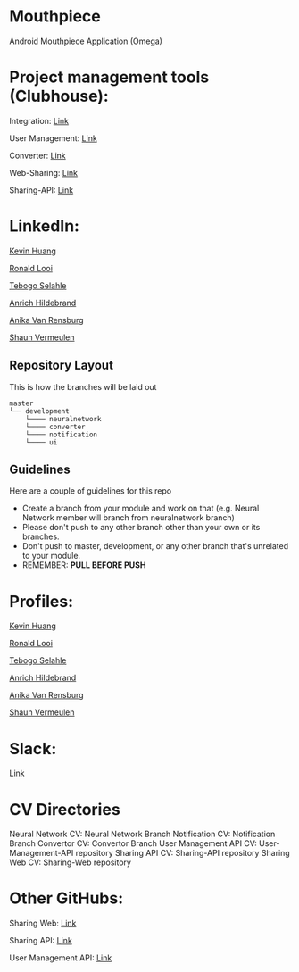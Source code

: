 # Mouthpiece
Android Mouthpiece Application (Omega)

# Project management tools (Clubhouse):

Integration:
[Link](https://app.clubhouse.io/invite-link/5e5ea501-0921-4373-925f-6cef220c9aaf)

User Management:
[Link](https://app.clubhouse.io/invite-link/5e681181-b82c-4197-b3cf-7aaffeb61d16)

Converter:
[Link](https://app.clubhouse.io/invite-link/5e67d027-f0e5-4307-8f82-edb2479c7153)

Web-Sharing:
[Link](https://app.clubhouse.io/invite-link/5e674a86-61ed-4a64-bfa4-73b1720eb82e)

Sharing-API:
[Link](https://app.clubhouse.io/invite-link/5e690707-5704-420c-bebb-4b8cc516ab7b)

 # LinkedIn:

[Kevin Huang](https://www.linkedin.com/in/kevin-huang-295b24189/)

[Ronald Looi](https://www.linkedin.com/in/ronald-looi-297737163/)

[Tebogo Selahle](https://www.linkedin.com/in/tebogo-selahle)

[Anrich Hildebrand](https://anrich96.github.io/)

[Anika Van Rensburg](https://www.linkedin.com/in/anika-van-rensburg-4a47331a9/)

[Shaun Vermeulen](linkedin.com/in/shaun-vermeulen-a617161a4)

## Repository Layout
This is how the branches will be laid out
```
master 
└── development
    └──── neuralnetwork
    └──── converter
    └──── notification
    └──── ui
```

## Guidelines
Here are a couple of guidelines for this repo
  - Create a branch from your module and work on that (e.g. Neural Network member will branch from neuralnetwork branch)
  - Please don't push to any other branch other than your own or its branches.
  - Don't push to master, development, or any other branch that's unrelated to your module.
  - REMEMBER: **PULL BEFORE PUSH**
  

 # Profiles:

[Kevin Huang](https://kevin-d-h.github.io/)

[Ronald Looi](https://rsl-student.github.io/)

[Tebogo Selahle](https://tebogo.codes/)

[Anrich Hildebrand](https://anrich96.github.io/)

[Anika Van Rensburg](https://anikavanrensburg.github.io/)

[Shaun Vermeulen](https://ShaunVermeulen.github.io)

# Slack:
[Link](https://join.slack.com/t/omega301/shared_invite/zt-ck83m1ly-cTjyhJ9DdJb9kyQRmLJdQw)

# CV Directories

Neural Network CV: Neural Network Branch
Notification CV: Notification Branch
Convertor CV: Convertor Branch
User Management API CV: User-Management-API repository
Sharing API CV: Sharing-API repository
Sharing Web CV: Sharing-Web repository

# Other GitHubs:

Sharing Web:
[Link](https://github.com/CarelKemp/COS301_OmegaMouthPieceWeb)

Sharing API:
[Link](https://github.com/ShaunVermeulen/OmegaSharingAPI)

User Management API:
[Link](https://github.com/Kevin-D-H/Omega-User-Management-API)
